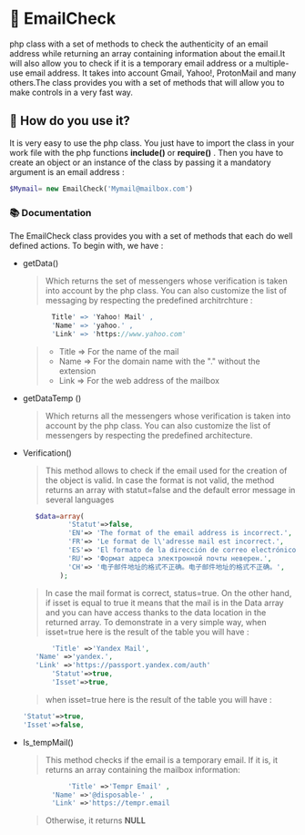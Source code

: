 # :email: EmailCheck
php class with a set of methods to check the authenticity of an email address while returning an array containing information about the email.It will also allow you to check if it is a temporary email address or a multiple-use email address. It takes into account Gmail, Yahoo!, ProtonMail and many others.The class provides you with a set of methods that will allow you to make controls in a very fast way.

## :pushpin: How do you use it?
It is very easy to use the php class. You just have to import the class in your work file with the php functions **include()** or **require()** . Then you have to create an object or an instance of the class by passing it a mandatory argument is an email address : 
```php
$Mymail= new EmailCheck('Mymail@mailbox.com')
```
### :books: Documentation
The EmailCheck class provides you with a set of methods that each do well defined actions. To begin with, we have :
* getData()
     > Which returns the set of messengers whose verification is taken into account by the php class. You can also customize the list of messaging by respecting the predefined architrchture :

    ```php 
	       Title' => 'Yahoo! Mail' ,
	       'Name' => 'yahoo.' ,
	       'Link' => 'https://www.yahoo.com'
  ```
   >* Title => For the name of the mail
   >* Name => For the domain name with the "." without the extension
   >* Link => For the web address of the mailbox
* getDataTemp ()
     > Which returns all the messengers whose verification is taken into account by the php class. You can also customize the list of messengers by respecting the predefined architecture.
* Verification()
     >This method allows to check if the email used for the creation of the object is valid. In case the format is not valid, the method returns an array with      statut=false and the default error message in several languages 
   ```php
      $data=array(
              'Statut'=>false,
              'EN'=> 'The format of the email address is incorrect.',
              'FR'=> 'Le format de l\'adresse mail est incorrect.',
              'ES'=> 'El formato de la dirección de correo electrónico es incorrecto.',
              'RU'=> 'Формат адреса электронной почты неверен.',
              'CH'=> '电子邮件地址的格式不正确。电子邮件地址的格式不正确。',
            );
   ```
    >In case the mail format is correct, status=true. On the other hand, if isset is equal to true it means that the mail is in the Data array and you can have access   thanks to the data location in the returned array. To demonstrate in a very simple way, when isset=true here is the result of the table you will have : 
     ```php
            'Title' =>'Yandex Mail',
	    'Name' =>'yandex.',
	    'Link' =>'https://passport.yandex.com/auth'
            'Statut'=>true,
            'Isset'=>true,
    ```
    > when isset=true here is the result of the table you will have :
     ```php
    'Statut'=>true,
    'Isset'=>false,
    ```
 * Is_tempMail()
   >This method checks if the email is a temporary email. If it is, it returns an array containing the mailbox information: 
    ```php
               'Title' =>'Tempr Email' ,
	       'Name' =>'@disposable-' ,
	       'Link' =>'https://tempr.email
    ```
    > Otherwise, it returns **NULL**
